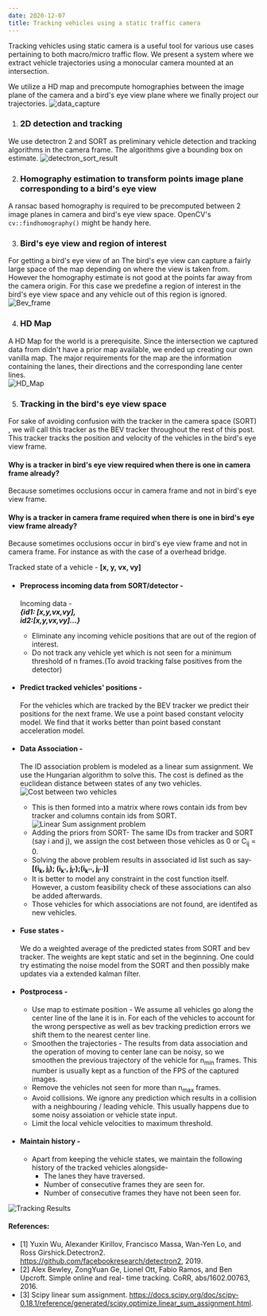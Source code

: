 ```yaml
---
date: 2020-12-07
title: Tracking vehicles using a static traffic camera
---
```


Tracking vehicles using static camera is a useful tool for various use cases pertaining to both macro/micro traffic flow. We present a system where we extract vehicle trajectories using a monocular camera mounted at an intersection.

We utilize a HD map and precompute homographies between the image plane of the camera and a bird's eye view plane where we finally project our trajectories.
![data_capture](assets/Data_capture.png)

1. ### 2D detection and tracking
We use detectron 2 and SORT as preliminary vehicle detection and tracking algorithms in the camera frame. The algorithms give a bounding box on estimate.
![detectron_sort_result](assets/detection_sort_output.png)

2. ### Homography estimation to transform points image plane corresponding to a bird's eye view
A ransac based homography is required to be precomputed between 2 image planes in camera and bird's eye view space. OpenCV's `cv::findhomography()` might be handy here.

3. ### Bird's eye view and region of interest
For getting a bird's eye view of an
The bird's eye view can capture a fairly large space of the map depending on where the view is taken from. However the homography estimate is not good at the points far away from the camera origin. For this case we predefine a region of interest in the bird's eye view space and any vehicle out of this region is ignored.
![Bev_frame](assets/bev_fifthcraig.jpg)

4. ### HD Map
A HD Map for the world is a prerequisite. Since the intersection we captured data from didn't have a prior map available, we ended up creating our own vanilla map. The major requirements for the map are the information containing the lanes, their directions and the corresponding lane center lines.  
    ![HD_Map](assets/HD_map.png)

5. ### Tracking in the bird's eye view space
For sake of avoiding confusion with the tracker in the camera space (SORT) , we will call this tracker as the BEV tracker throughout the rest of this post. This tracker tracks the position and velocity of the vehicles in the bird's eye view frame.

#### Why is a tracker in bird's eye view required when there is one in camera frame already?
Because sometimes occlusions occur in camera frame and not in bird's eye view frame. 
#### Why is a tracker in camera frame required when there is one in bird's eye view frame already?
Because sometimes occlusions occur in bird's eye view frame and not in camera frame. For instance as with the case of a overhead bridge.

Tracked state of a vehicle - **[x, y, vx, vy]**

* #### Preprocess incoming data from SORT/detector -  
    Incoming data -  
    ***{id1: [x,y,vx,vy],***     
    ***id2:[x,y,vx,vy]...}***  
    * Eliminate any incoming vehicle positions that are out of the region of interest. 
    * Do not track any vehicle yet which is not seen for a minimum threshold of n frames.(To avoid tracking false positives from the detector)

* #### Predict tracked vehicles' positions -
    For the vehicles which are tracked by the BEV tracker we predict their positions for the next frame. We use a point based constant velocity model. We find that it works better than point based constant acceleration model. 

* #### Data Association - 
    The ID association problem is modeled as a linear sum assignment. We use the Hungarian  algorithm to solve this. The cost is defined as the euclidean distance between states of any two vehicles.
    ![Cost between two vehicles](assets/distance.png)
    * This is then formed into a matrix where rows contain ids from bev tracker and columns contain ids from SORT.
    ![Linear Sum assignment problem](assets/costmatrix_formation.png)
    * Adding the priors from SORT- 
    The same IDs from tracker and SORT (say i and j), we assign the cost
    between those vehicles as 0 or C<sub>ij</sub> = 0.
    * Solving the above problem results in associated id list such as say- **[(i<sub>k</sub>, j<sub>l</sub>); (i<sub>k'</sub>, j<sub>l'</sub>);(i<sub>k''</sub>, j<sub>l''</sub>)]**
    * It is better to model any constraint in the cost function itself. However, a custom feasibility check of these associations can also be added afterwards. 
    * Those vehicles for which associations are not found, are identifed as new vehicles.

* #### Fuse states - 
    We do a weighted average of the predicted states from SORT and bev tracker. The weights are kept static and set in the beginning. One could try estimating the noise model from the SORT and then possibly make updates via a extended kalman filter.

* ####  Postprocess - 
    * Use map to estimate position -
    We assume all vehicles go along the center line of the lane it is in. For each of the vehicles to account for the wrong perspective as well as bev tracking prediction errors we shift them to the nearest center line.
    * Smoothen the trajectories -
    The results from data association and the operation of moving to center lane can be noisy, so we smoothen the previous trajectory of the vehicle for n<sub>min</sub> frames. This number is usually kept as a function of the FPS of the captured images.
    * Remove the vehicles not seen for more than n<sub>max</sub> frames.
    * Avoid collisions. We ignore any prediction which results in a collision with a neighbouring / leading vehicle. This usually happens due to some noisy assoiation or vehicle state input.
    * Limit the local vehicle velocities to maximum threshold.
* #### Maintain history -
    * Apart from keeping the vehicle states, we maintain the following history of the tracked vehicles alongside- 
        * The lanes they have traversed.
        * Number of  consecutive frames they are seen for.
        * Number of  consecutive frames they have not been seen for.

![Tracking Results](assets/tracking_results.png)

#### References:
* [1] Yuxin Wu, Alexander Kirillov, Francisco Massa, Wan-Yen Lo, and Ross Girshick.Detectron2. https://github.com/facebookresearch/detectron2, 2019.
* [2] Alex Bewley, ZongYuan Ge, Lionel Ott, Fabio Ramos, and Ben Upcroft. Simple online and real-
time tracking. CoRR, abs/1602.00763, 2016.
* [3] Scipy linear sum assignment. https://docs.scipy.org/doc/scipy-0.18.1/reference/generated/scipy.optimize.linear_sum_assignment.html.
